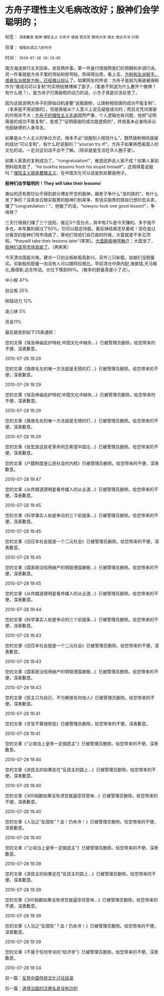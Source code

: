 # 方舟子理性主义毛病改改好；股神们会学聪明的；

标签： `深表歉意` `股神` `理性主义` `方舟子` `唐骏` `假文凭` `野鸡大学` `西太` `西太平洋` `打假` 

目录： `唱唱反调之八卦时评`

时间： `2010-07-28 20:19:05`

南方海滨旅行五天回来，发现两件事。第一件是行情按照我们的预期和步调行进。另一件事就是方舟子案的骂贴和拒骂贴，热闹得出奇。看上去，[方粉和左派联手，或者左派就是方粉，已经难以辩认](../../../2010/7/22/唐骏吹牛是小过，文革攻讦是大错.md)了。如果网友的传说：方舟子是因为唐骏被唐粉作为“唐成功可以复制”的实例给微博掉了面子，（笔者不知道为什么要开个微博？有什么用？），是方舟子打唐骏假的动力的话，小方子真是应该反思了。

因为这就说明方舟子的原始动机是要“说服唐粉，让唐粉相信唐的成功不能复制”，（本来是不用说服的），但是唐骏从个人意义上说无疑是成功的；而且文凭对唐骏的作用并不大；[方舟子的理性主义毛病](../../../2010/5/10/美国科学院255位院士成了理性主义哲学家.md)固然严重，个人逻辑也有问题，他把“证明唐骏的成功不能复制”，变成了“证明唐骏的成功是虚假的”，终成虽未必身陷诉讼也挺缺德的人身攻击。

如果是从个人主义的争论方式，根本不必“说服别人相信什么”，既然唐粉相信唐骏的成功“可以复制”，有什么好说服的？“youcan try it!”，方舟子如果熟悉美国人的文化的话，一定对这句话不会不了解。（除非是是生活在华人圈子里）。

如果人家真的复制成功了，“congratulation!”，难道还妒忌人家不成？如果人家如预料般失败了，“he tookhis lessons from his stupid himself”，还用得着说服吗？[理性主义就是蠢猪主义](../../../2010/5/12/理性主义其实就是蠢猪主义,散户的“抗庄”能力.md)，在中国文化可以说是到处都是例子。

**股神们会学聪明的！They will take their lessons**!

类似的还有那位似乎得到部分博友怀念的股神，跟老子争什么“涨的跌的”，有什么发了争的？没真金白银买股票的股神们别来争，有钱买股票的按自已想的去买卖，赚了“congratulation！”，他输了的话，“nowyou took one good lesson!”，争啥呀？

三天行情我们赚了三个连阳，接近3个百分点，其中有2%是今天赚的。多乎哉不多也，本年赢利超过了50%。仍可以稳定持股，离反弹结束还早着呢！现在是过分看空的股神们骂市场疯了，等他们骂他们自已疯的时侯，大盘就差不多见顶啦。“theywill take their lessons later”(笑笑)。[大盘跌股神骂散户](../../../2010/5/10/逢大跌打击散户自信心是庄托的伎俩.md)；大盘涨了，[股神们该骂市场发疯了](../../../2010/7/1/股评家骂散户，骂市场经济，骂创业板，骂买卖自愿.md)。（再笑笑）

今天清仓国星光电，建仓一只创业板新股高新兴。另外三只新股，姑娘们没胆量买。买新股的胆量一向没有人可以跟阿拉相比。早前清仓中原内配,海普瑞,天马精化,康德新,远东传动。仓位下降到89%。（做多的胆量真是小了点）。

中小板 47%

创业板 25%

陕鼓动力 12%

渝三峡 5%

资金11%

最后是收到如下25条通知：

您的文章《埃及神庙庇护特权;中国文化中缺失...》已被管理员删除。给您带来的不便，深表歉意。

2010-07-28 19:29

您的文章《挽救毛左的唯一方法就是无情的打...》已被管理员删除。给您带来的不便，深表歉意。

2010-07-28 19:29

您的文章《埃及神庙庇护特权;中国文化中缺失...》已被管理员删除。给您带来的不便，深表歉意。

2010-07-28 19:29

您的文章《挽救毛左的唯一方法就是无情的打...》已被管理员删除。给您带来的不便，深表歉意。

2010-07-28 19:29

您的文章《张宏良这些老革命同志希望中国沦...》已被管理员删除。给您带来的不便，深表歉意。

您的文章《户籍制度是公民社会的内核》已被管理员删除。给您带来的不便，深表歉意。

2010-07-28 19:47

您的文章《从传媒道德明星看传媒人的从业道...》已被管理员删除。给您带来的不便，深表歉意。

2010-07-28 19:45

您的文章《科学事实人权是争论的三个前提条...》已被管理员删除。给您带来的不便，深表歉意。

2010-07-28 19:45

您的文章《旧日本社会就是一个二元社会》已被管理员删除。给您带来的不便，深表歉意。

2010-07-28 19:45

您的文章《国家政治信用破产的明智德国被极...》已被管理员删除。给您带来的不便，深表歉意。

2010-07-28 19:45

您的文章《从传媒道德明星看传媒人的从业道...》已被管理员删除。给您带来的不便，深表歉意。

2010-07-28 19:44

您的文章《科学事实人权是争论的三个前提条...》已被管理员删除。给您带来的不便，深表歉意。

2010-07-28 19:43

您的文章《旧日本社会就是一个二元社会》已被管理员删除。给您带来的不便，深表歉意。

2010-07-28 19:43

您的文章《国家政治信用破产的明智德国被极...》已被管理员删除。给您带来的不便，深表歉意。

2010-07-28 19:43

您的文章《民主只为自已，不为解放任何他人》已被管理员删除。给您带来的不便，深表歉意。

2010-07-28 19:41

您的文章《贪官不算很邪恶》已被管理员删除。给您带来的不便，深表歉意。

2010-07-28 19:41

您的文章《“让咱当上皇帝一定搞民主”》已被管理员删除。给您带来的不便，深表歉意。

2010-07-28 19:40

您的文章《讲民主的如果走在“反民主的路上...》已被管理员删除。给您带来的不便，深表歉意。

2010-07-28 19:40

您的文章《300指数如果没有诱空就逼空将意味...》已被管理员删除。给您带来的不便，深表歉意。

2010-07-28 19:40

您的文章《人治之“反腐败”？血！仍未冷！》已被管理员删除。给您带来的不便，深表歉意。

2010-07-28 19:40

您的文章《“让咱当上皇帝一定搞民主”》已被管理员删除。给您带来的不便，深表歉意。

2010-07-28 19:39

您的文章《讲民主的如果走在“反民主的路上...》已被管理员删除。给您带来的不便，深表歉意。

2010-07-28 19:39

您的文章《300指数如果没有诱空就逼空将意味...》已被管理员删除。给您带来的不便，深表歉意。

2010-07-28 19:39

您的文章《人治之“反腐败”？血！仍未冷！》已被管理员删除。给您带来的不便，深表歉意。

2010-07-28 19:39

您的文章《不属于任何学派的“经济学”》已被管理员删除。给您带来的不便，深表歉意。

2010-07-28 19:34



前一篇：[反思中国传统文化讨论目录](../../../2010/7/23/反思中国传统文化讨论目录.md)

后一篇：[道德治国的泛罪名是没有边的](../../../2010/7/28/道德治国的泛罪名是没有边的.md)